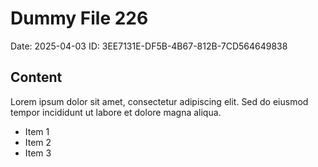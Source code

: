 # Dummy File 226

Date: 2025-04-03
ID: 3EE7131E-DF5B-4B67-812B-7CD564649838

## Content

Lorem ipsum dolor sit amet, consectetur adipiscing elit.
Sed do eiusmod tempor incididunt ut labore et dolore magna aliqua.

* Item 1
* Item 2
* Item 3

